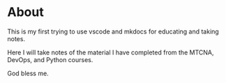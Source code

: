 # About

This is my first trying to use vscode and mkdocs for educating and taking notes.

Here I will take notes of the material I have completed from the MTCNA, DevOps, and Python courses.

God bless me.
